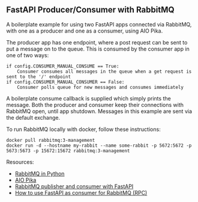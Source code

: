 ## FastAPI Producer/Consumer with RabbitMQ
A boilerplate example for using two FastAPI apps connected via RabbitMQ, with one as a producer and one as a consumer, using AIO Pika.

The producer app has one endpoint, where a post request can be sent to put a message on to the queue. This is consumed by the consumer app in one of two ways:
```
if config.CONSUMER_MANUAL_CONSUME == True:
    Consumer consumes all messages in the queue when a get request is sent to the '/' endpoint
if config.CONSUMER_MANUAL_CONSUMER == False:
    Consumer polls queue for new messages and consumes immediately
```
A boilerplate consume callback is supplied which simply prints the message. Both the producer and consumer keep their connections with RabbitMQ open, until app shutdown. Messages in this example are sent via the default exchange.

To run RabbitMQ locally with docker, follow these instructions:
```
docker pull rabbitmq:3-management
docker run -d --hostname my-rabbit --name some-rabbit -p 5672:5672 -p 5673:5673 -p 15672:15672 rabbitmq:3-management
```

Resources:
- [RabbitMQ in Python](https://www.rabbitmq.com/tutorials/tutorial-one-python.html)
- [AIO Pika](https://aio-pika.readthedocs.io/en/latest/)
- [RabbitMQ publisher and consumer with FastAPI](https://itracer.medium.com/rabbitmq-publisher-and-consumer-with-fastapi-175fe87aefe1)
- [How to use FastAPI as consumer for RabbitMQ (RPC)](https://stackoverflow.com/questions/65586853/how-to-use-fastapi-as-consumer-for-rabbitmq-rpc)